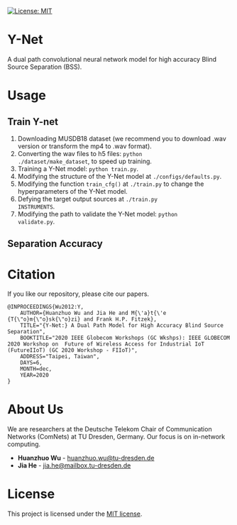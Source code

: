 [![License: MIT](https://img.shields.io/badge/License-MIT-yellow.svg)](https://opensource.org/licenses/MIT)

# Y-Net

A dual path convolutional neural network model for high accuracy Blind Source Separation (BSS).

# Usage

## Train Y-net

1. Downloading MUSDB18 dataset (we recommend you to download .wav version or transform the mp4 to .wav format).
2. Converting the wav files to h5 files: <code>python ./dataset/make_dataset</code>, to speed up training.
3. Training a Y-Net model: <code>python train.py</code>.
4. Modifying the structure of the Y-Net model at <code>./configs/defaults.py</code>.
5. Modifying the function <code>train_cfg()</code> at <code>./train.py</code> to change the hyperparameters of the Y-Net model.
6. Defying the target output sources at <code>./train.py INSTRUMENTS</code>.
7. Modifying the path to validate the Y-Net model: <code>python validate.py</code>.

## Separation Accuracy 

# Citation

If you like our repository, please cite our papers.

``` 
@INPROCEEDINGS{Wu2012:Y,
    AUTHOR={Huanzhuo Wu and Jia He and M{\'a}t{\'e {T{\"o}m{\"o}sk{\"o}zi} and Frank H.P. Fitzek},
    TITLE="{Y-Net:} A Dual Path Model for High Accuracy Blind Source Separation",
    BOOKTITLE="2020 IEEE Globecom Workshops (GC Wkshps): IEEE GLOBECOM 2020 Workshop on  Future of Wireless Access for Industrial IoT (FutureIIoT) (GC 2020 Workshop - FIIoT)",
    ADDRESS="Taipei, Taiwan",
    DAYS=6,
    MONTH=dec,
    YEAR=2020
}
```

# About Us

We are researchers at the Deutsche Telekom Chair of Communication Networks (ComNets) at TU Dresden, Germany. Our focus is on in-network computing.

* **Huanzhuo Wu** - huanzhuo.wu@tu-dresden.de
* **Jia He** - jia.he@mailbox.tu-dresden.de

# License

This project is licensed under the [MIT license](./LICENSE).
